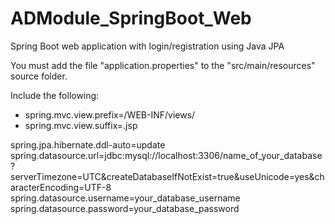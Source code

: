# ADModule_SpringBoot_Web
Spring Boot web application with login/registration using Java JPA

You must add the file "application.properties" to the "src/main/resources" source folder.

Include the following:
- spring.mvc.view.prefix=/WEB-INF/views/
- spring.mvc.view.suffix=.jsp

 spring.jpa.hibernate.ddl-auto=update
 spring.datasource.url=jdbc:mysql://localhost:3306/name_of_your_database?serverTimezone=UTC&createDatabaseIfNotExist=true&useUnicode=yes&characterEncoding=UTF-8
 spring.datasource.username=your_database_username
 spring.datasource.password=your_database_password
